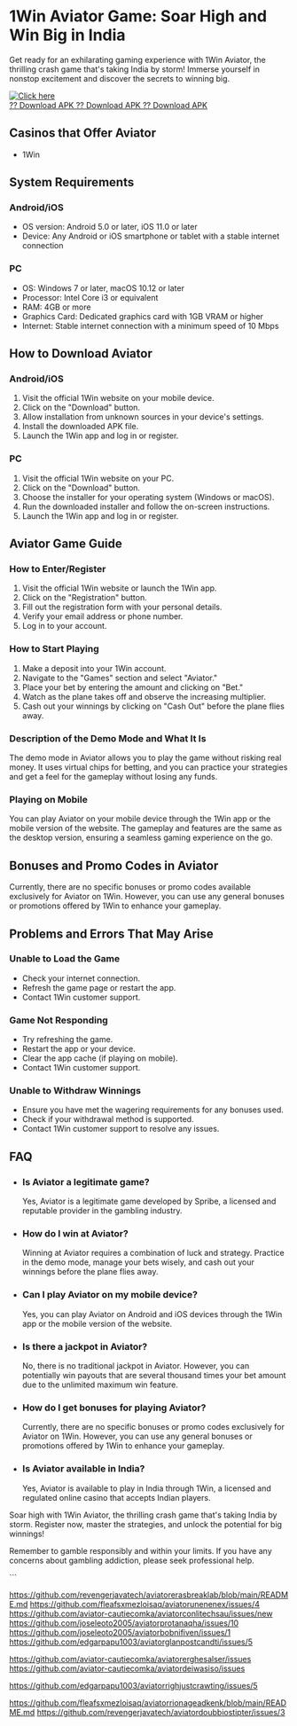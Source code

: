 

# 1Win Aviator Game: Soar High and Win Big in India

Get ready for an exhilarating gaming experience with 1Win Aviator, the
thrilling crash game that\'s taking India by storm! Immerse yourself in
nonstop excitement and discover the secrets to winning big.

[![Click
here](https://readscoops.com/wp-content/uploads/2023/03/Readscoop-aviator-1-1.jpg)](https://traff.sbs/deff)\
[?? Download APK ?? Download APK ?? Download
APK](https://traff.sbs/deff)




## Casinos that Offer Aviator

-   1Win

## System Requirements

### Android/iOS

-   OS version: Android 5.0 or later, iOS 11.0 or later
-   Device: Any Android or iOS smartphone or tablet with a stable
    internet connection

### PC

-   OS: Windows 7 or later, macOS 10.12 or later
-   Processor: Intel Core i3 or equivalent
-   RAM: 4GB or more
-   Graphics Card: Dedicated graphics card with 1GB VRAM or higher
-   Internet: Stable internet connection with a minimum speed of 10 Mbps

## How to Download Aviator

### Android/iOS

1.  Visit the official 1Win website on your mobile device.
2.  Click on the "Download" button.
3.  Allow installation from unknown sources in your device\'s settings.
4.  Install the downloaded APK file.
5.  Launch the 1Win app and log in or register.

### PC

1.  Visit the official 1Win website on your PC.
2.  Click on the "Download" button.
3.  Choose the installer for your operating system (Windows or macOS).
4.  Run the downloaded installer and follow the on-screen instructions.
5.  Launch the 1Win app and log in or register.

## Aviator Game Guide

### How to Enter/Register

1.  Visit the official 1Win website or launch the 1Win app.
2.  Click on the "Registration" button.
3.  Fill out the registration form with your personal details.
4.  Verify your email address or phone number.
5.  Log in to your account.

### How to Start Playing

1.  Make a deposit into your 1Win account.
2.  Navigate to the "Games" section and select "Aviator."
3.  Place your bet by entering the amount and clicking on "Bet."
4.  Watch as the plane takes off and observe the increasing multiplier.
5.  Cash out your winnings by clicking on "Cash Out" before the
    plane flies away.

### Description of the Demo Mode and What It Is

The demo mode in Aviator allows you to play the game without risking
real money. It uses virtual chips for betting, and you can practice your
strategies and get a feel for the gameplay without losing any funds.

### Playing on Mobile

You can play Aviator on your mobile device through the 1Win app or the
mobile version of the website. The gameplay and features are the same as
the desktop version, ensuring a seamless gaming experience on the go.

## Bonuses and Promo Codes in Aviator

Currently, there are no specific bonuses or promo codes available
exclusively for Aviator on 1Win. However, you can use any general
bonuses or promotions offered by 1Win to enhance your gameplay.

## Problems and Errors That May Arise

### Unable to Load the Game

-   Check your internet connection.
-   Refresh the game page or restart the app.
-   Contact 1Win customer support.

### Game Not Responding

-   Try refreshing the game.
-   Restart the app or your device.
-   Clear the app cache (if playing on mobile).
-   Contact 1Win customer support.

### Unable to Withdraw Winnings

-   Ensure you have met the wagering requirements for any bonuses used.
-   Check if your withdrawal method is supported.
-   Contact 1Win customer support to resolve any issues.

## FAQ

-   ### Is Aviator a legitimate game?

    Yes, Aviator is a legitimate game developed by Spribe, a licensed
    and reputable provider in the gambling industry.

-   ### How do I win at Aviator?

    Winning at Aviator requires a combination of luck and strategy.
    Practice in the demo mode, manage your bets wisely, and cash out
    your winnings before the plane flies away.

-   ### Can I play Aviator on my mobile device?

    Yes, you can play Aviator on Android and iOS devices through the
    1Win app or the mobile version of the website.

-   ### Is there a jackpot in Aviator?

    No, there is no traditional jackpot in Aviator. However, you can
    potentially win payouts that are several thousand times your bet
    amount due to the unlimited maximum win feature.

-   ### How do I get bonuses for playing Aviator?

    Currently, there are no specific bonuses or promo codes exclusively
    for Aviator on 1Win. However, you can use any general bonuses or
    promotions offered by 1Win to enhance your gameplay.

-   ### Is Aviator available in India?

    Yes, Aviator is available to play in India through 1Win, a licensed
    and regulated online casino that accepts Indian players.

Soar high with 1Win Aviator, the thrilling crash game that\'s taking
India by storm. Register now, master the strategies, and unlock the
potential for big winnings!

Remember to gamble responsibly and within your limits. If you have any
concerns about gambling addiction, please seek professional help.

\`\`\`

https://github.com/revengerjavatech/aviatorerasbreaklab/blob/main/README.md
https://github.com/fleafsxmezloisaq/aviatorunenenex/issues/4
https://github.com/aviator-cautiecomka/aviatorconlitechsau/issues/new
https://github.com/joseleoto2005/aviatorprotanaqha/issues/10
https://github.com/joseleoto2005/aviatorbobnifiven/issues/1
https://github.com/edgarpapu1003/aviatorglanpostcandti/issues/5


https://github.com/aviator-cautiecomka/aviatorerghesalser/issues
https://github.com/aviator-cautiecomka/aviatordeiwasiso/issues

https://github.com/edgarpapu1003/aviatorrighjustcrawting/issues/5

https://github.com/fleafsxmezloisaq/aviatorrionageadkenk/blob/main/README.md
https://github.com/revengerjavatech/aviatordoubbiostipter/issues/3
